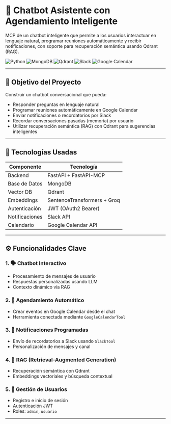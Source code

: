 # 🤖 Chatbot Asistente con Agendamiento Inteligente

MCP de un chatbot inteligente que permite a los usuarios interactuar en lenguaje natural, programar reuniones automáticamente y recibir notificaciones, con soporte para recuperación semántica usando Qdrant (RAG).

![Python](https://img.shields.io/badge/backend-FastAPI-green?logo=fastapi)
![MongoDB](https://img.shields.io/badge/database-MongoDB-brightgreen?logo=mongodb)
![Qdrant](https://img.shields.io/badge/semantic%20search-Qdrant-purple?logo=qdrant)
![Slack](https://img.shields.io/badge/integration-Slack-blue?logo=slack)
![Google Calendar](https://img.shields.io/badge/calendar-Google--Calendar-red?logo=google-calendar)

---

## 🎯 Objetivo del Proyecto

Construir un chatbot conversacional que pueda:

- Responder preguntas en lenguaje natural
- Programar reuniones automáticamente en Google Calendar
- Enviar notificaciones o recordatorios por Slack
- Recordar conversaciones pasadas (memoria) por usuario
- Utilizar recuperación semántica (RAG) con Qdrant para sugerencias inteligentes

---

## 🧠 Tecnologías Usadas

| Componente     | Tecnología                        |
|----------------|-----------------------------------|
| Backend        | FastAPI + FastAPI-MCP             |
| Base de Datos  | MongoDB                           |
| Vector DB      | Qdrant                            |
| Embeddings     | SentenceTransformers + Groq       |
| Autenticación  | JWT (OAuth2 Bearer)               |
| Notificaciones | Slack API                         |
| Calendario     | Google Calendar API               |

---

## ⚙️ Funcionalidades Clave

### 1. 🗣️ Chatbot Interactivo
- Procesamiento de mensajes de usuario
- Respuestas personalizadas usando LLM
- Contexto dinámico vía RAG

### 2. 📅 Agendamiento Automático
- Crear eventos en Google Calendar desde el chat
- Herramienta conectada mediante `GoogleCalendarTool`

### 3. 🔔 Notificaciones Programadas
- Envío de recordatorios a Slack usando `SlackTool`
- Personalización de mensajes y canal

### 4. 🧠 RAG (Retrieval-Augmented Generation)
- Recuperación semántica con Qdrant
- Embeddings vectoriales y búsqueda contextual

### 5. 👤 Gestión de Usuarios
- Registro e inicio de sesión
- Autenticación JWT
- Roles: `admin`, `usuario`

---
